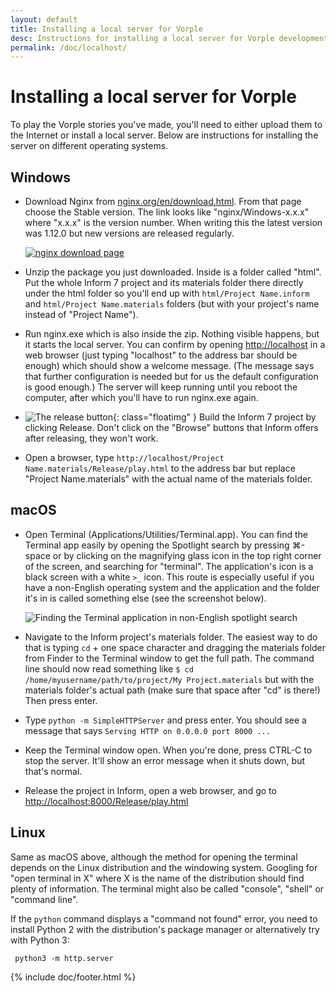 ```yaml
---
layout: default
title: Installing a local server for Vorple
desc: Instructions for installing a local server for Vorple development. 
permalink: /doc/localhost/
---
```


Installing a local server for Vorple
====================================

To play the Vorple stories you've made, you'll need to either upload them to the
Internet or install a local server. Below are instructions for installing
the server on different operating systems.

Windows
-------

- Download Nginx from 
  [nginx.org/en/download.html](http://nginx.org/en/download.html). From that 
  page choose the Stable version. The link looks like "nginx/Windows-x.x.x"
  where "x.x.x" is the version number. When writing this the latest version was
  1.12.0 but new versions are released regularly.
  
  [![nginx download page]({{site.url}}/media/image/doc/nginx-download.png)](http://nginx.org/en/download.html)
- Unzip the package you just downloaded. Inside is a folder called "html". Put 
  the whole Inform 7 project and its materials folder there directly under the 
  html folder so you'll end up with `html/Project Name.inform` and 
  `html/Project Name.materials` folders (but with your project's name instead
  of "Project Name").
- Run nginx.exe which is also inside the zip. Nothing visible happens, but it 
  starts the local server. You can confirm by opening 
  [http://localhost](http://localhost) in a web browser (just typing "localhost"
  to the address bar should be enough) which should show a welcome message. 
  (The message says that further configuration is needed but for us the
  default configuration is good enough.) The server will keep running until you 
  reboot the computer, after which you'll have to run nginx.exe again.
- ![The release button]({{site.url}}/media/image/doc/release-button.png){: class="floatimg" }
  Build the Inform 7 project by clicking Release. Don't click on the "Browse" 
  buttons that Inform offers after releasing, they won't work.
- Open a browser, type 
  `http://localhost/Project Name.materials/Release/play.html` to the address bar 
  but replace "Project Name.materials" with the actual name of the materials 
  folder.


macOS
-----

- Open Terminal (Applications/Utilities/Terminal.app). You can find the Terminal
  app easily by opening the Spotlight search by pressing &#8984;-space or by 
  clicking on the magnifying glass icon in the top right corner of the screen,
  and searching for "terminal". The application's icon is a black screen with a
  white `>_` icon. This route is especially useful if you have a non-English
  operating system and the application and the folder it's in is called 
  something else (see the screenshot below).
  
  ![Finding the Terminal application in non-English spotlight search]({{site.url}}/media/image/doc/terminal-spotlight.png)
- Navigate to the Inform project's materials folder. The easiest way to do that
  is typing `cd` + one space character and dragging the 
  materials folder from Finder to the Terminal window to get the full path. The 
  command line should now read something like 
  `$ cd /home/myusername/path/to/project/My Project.materials` but with the
  materials folder's actual path (make sure that space after "cd" is there!) 
  Then press enter.
- Type `python -m SimpleHTTPServer` and press enter. You should see a message
  that says `Serving HTTP on 0.0.0.0 port 8000 ...` 
- Keep the Terminal window open. When you're done, press CTRL-C to stop the
  server. It'll show an error message when it shuts down, but that's normal.
- Release the project in Inform, open a web browser, and go to 
  [http://localhost:8000/Release/play.html](http://localhost:8000/Release/play.html)


Linux
-----

Same as macOS above, although the method for opening the terminal depends on
the Linux distribution and the windowing system. Googling for "open terminal in
X" where X is the name of the distribution should find plenty of information. 
The terminal might also be called "console", "shell" or "command line".

If the `python` command displays a "command not found" error, you need to 
install Python 2 with the distribution's package manager or alternatively try 
with Python 3:

     python3 -m http.server

{% include doc/footer.html %}
